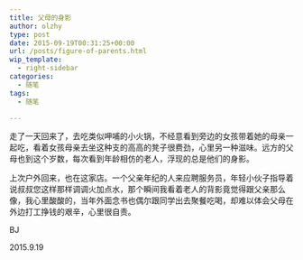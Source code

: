 ```yaml
---
title: 父母的身影
author: olzhy
type: post
date: 2015-09-19T00:31:25+00:00
url: /posts/figure-of-parents.html
wip_template:
  - right-sidebar
categories:
  - 随笔
tags:
  - 随笔

---
```

走了一天回来了，去吃类似呷哺的小火锅，不经意看到旁边的女孩带着她的母亲一起吃，看着女孩母亲去坐这种支的高高的凳子很费劲，心里另一种滋味。远方的父母也到这个岁数，每次看到年龄相仿的老人，浮现的总是他们的身影。

上次户外回来，也在这家店。一个父亲年纪的人来应聘服务员，年轻小伙子指导着说叔叔您这样那样调调火加点水，那个瞬间我看着老人的背影竟觉得跟父亲那么像，我心里酸酸的，当年外面念书也偶尔跟同学出去聚餐吃喝，却难以体会父母在外边打工挣钱的艰辛，心里很自责。

BJ
  
2015.9.19